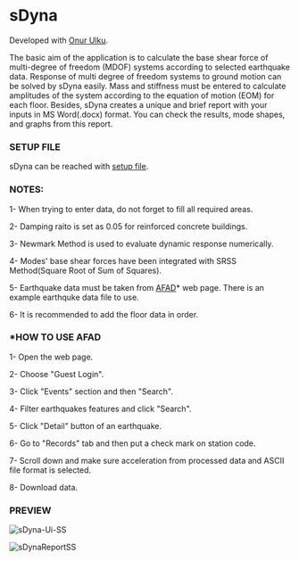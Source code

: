 # sDyna
Developed with [Onur Ulku](https://github.com/onurulku23).

The basic aim of the application is to calculate the base shear force of multi-degree of freedom (MDOF) systems according to selected earthquake data. Response of multi degree of freedom systems to ground motion can be solved by sDyna easily. Mass and stiffness must be entered to calculate amplitudes of the system according to the equation of motion (EOM) for each floor. Besides, sDyna creates a unique and brief report with your inputs in MS Word(.docx) format. You can check the results, mode shapes, and graphs from this report.

### SETUP FILE 

sDyna can be reached with [setup file](https://drive.google.com/file/d/1wOrw0f-yjygQAH-0EQWknsbBQFWn9zWl/view).

### NOTES:

1- When trying to enter data, do not forget to fill all required areas. 

2- Damping raito is set as 0.05 for reinforced concrete buildings.

3- Newmark Method is used to evaluate dynamic response numerically.

4- Modes' base shear forces have been integrated with SRSS Method(Square Root of Sum of Squares).

5- Earthquake data must be taken from [AFAD](https://tadas.afad.gov.tr)* web page. There is an example earthquke data file to use.

6- It is recommended to add the floor data in order.


### *HOW TO USE AFAD
 
 1- Open the web page.
 
 2- Choose "Guest Login".
 
 3- Click "Events" section and then "Search".
 
 4- Filter earthquakes features and click "Search".
 
 5- Click "Detail" button of an earthquake.
 
 6- Go to "Records" tab and then put a check mark on station code.
 
 7- Scroll down and make sure acceleration from processed data and ASCII file format is selected. 
 
 8- Download data.
 
 ### PREVIEW

![sDyna-Ui-SS](https://user-images.githubusercontent.com/52800054/91605244-d0ffe500-e978-11ea-9495-22ceb1be4731.PNG)

![sDynaReportSS](https://user-images.githubusercontent.com/52800054/91605541-48ce0f80-e979-11ea-9b14-4bcc6ee8f677.PNG)

